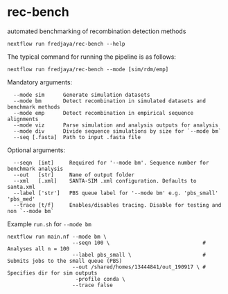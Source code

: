 # rec-bench
automated benchmarking of recombination detection methods

```
nextflow run fredjaya/rec-bench --help
```

The typical command for running the pipeline is as follows:
```
nextflow run fredjaya/rec-bench --mode [sim/rdm/emp]
```

Mandatory arguments:
```
  --mode sim      Generate simulation datasets
  --mode bm       Detect recombination in simulated datasets and benchmark methods
  --mode emp      Detect recombination in empirical sequence alignments
  --mode viz      Parse simulation and analysis outputs for analysis
  --mode div      Divide sequence simulations by size for `--mode bm`
  --seq [.fasta]  Path to input .fasta file
```

Optional arguments:
```
  --seqn  [int]     Required for '--mode bm'. Sequence number for benchmark analysis
  --out   [str]     Name of output folder
  --xml   [.xml]    SANTA-SIM .xml configuration. Defaults to santa.xml
  --label ['str']   PBS queue label for '--mode bm' e.g. 'pbs_small' 'pbs_med'
  --trace [t/f]     Enables/disables tracing. Disable for testing and non `--mode bm`
```

Example `run.sh` for `--mode bm`
```
nextflow run main.nf --mode bm \
                     --seqn 100 \                              # Analyses all n = 100
                     --label pbs_small \                       # Submits jobs to the small queue (PBS)
                     --out /shared/homes/13444841/out_190917 \ # Specifies dir for sim outputs
                      -profile conda \
                     --trace false
```
